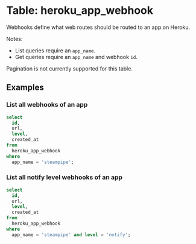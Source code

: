 # Table: heroku_app_webhook

Webhooks define what web routes should be routed to an app on Heroku.

Notes:
* List queries require an `app_name`.
* Get queries require an `app_name` and webhook `id`.

Pagination is not currently supported for this table.

## Examples

### List all webhooks of an app

```sql
select
  id,
  url,
  level,
  created_at
from
  heroku_app_webhook
where
  app_name = 'steampipe';
```

### List all notify level webhooks of an app

```sql
select
  id,
  url,
  level,
  created_at
from
  heroku_app_webhook
where
  app_name = 'steampipe' and level = 'notify';
```
